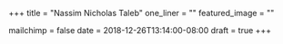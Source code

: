 +++
title = "Nassim Nicholas Taleb"
one_liner = ""
featured_image = ""

mailchimp = false
date = 2018-12-26T13:14:00-08:00
draft = true
+++

